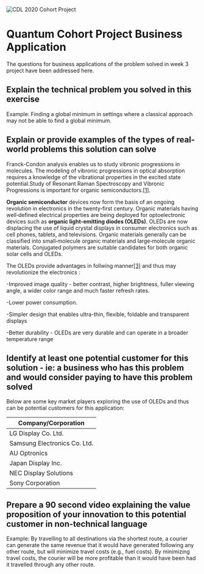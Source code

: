 ![CDL 2020 Cohort Project](../figures/CDL_logo.jpg)
# Quantum Cohort Project Business Application

The questions for business applications of the problem solved in week 3 project have been addressed here.

## Explain the technical problem you solved in this exercise

Example: Finding a global minimum in settings where a classical approach may not be able to find a global minimum.

## Explain or provide examples of the types of real-world problems this solution can solve

Franck-Condon analysis enables us to study vibronic progressions in molecules. The modeling of vibronic progressions in optical absorption requires a knowledge of the vibrational properties in the excited state potential.Study of Resonant Raman Spectroscopy and Vibronic Progressions is important for organic semiconductors.[[1]](https://doi.org/10.1016/B0-12-369401-9/00658-6).

**Organic semiconductor** devices now form the basis of an ongoing revolution in electronics in the twenty‐first century. Organic materials having well‐defined electrical properties are being deployed for optoelectronic devices such as **organic light‐emitting diodes (OLEDs)**. OLEDs are now displacing the use of liquid crystal displays in consumer electronics such as cell phones, tablets, and televisions. Organic materials generally can be classified into small‐molecule organic materials and large‐molecule organic materials. Conjugated polymers are suitable candidates for both organic solar cells and OLEDs.

The OLEDs provide advantages in follwing manner[[3]](https://www.oled-info.com/oled-introduction#:~:text=An%20OLED%20display%20have%20the,flexible%2C%20foldable%20and%20transparent%20displays) and thus may revolutionize the electronics :

-Improved image quality - better contrast, higher brightness, fuller viewing angle, a wider color range and much faster refresh rates.

-Lower power consumption.

-Simpler design that enables ultra-thin, flexible, foldable and transparent displays

-Better durability - OLEDs are very durable and can operate in a broader temperature range




## Identify at least one potential customer for this solution - ie: a business who has this problem and would consider paying to have this problem solved
Below are some key market players exploring the use of OLEDs and thus can be potential customers for this application:

| Company/Corporation |  
|-|
| LG Display Co. Ltd. | 
| Samsung Electronics Co. Ltd. |
| AU Optronics | x |  
| Japan Display Inc. | x | 
| NEC Display Solutions | x | 
| Sony Corporation | x |  


## Prepare a 90 second video explaining the value proposition of your innovation to this potential customer in non-technical language

Example: By travelling to all destinations via the shortest route, a courier can generate the same revenue that it would have generated following any other route, but will minimize travel costs (e.g., fuel costs). By minimizing travel costs, the courier will be more profitable than it would have been had it travelled through any other route.
